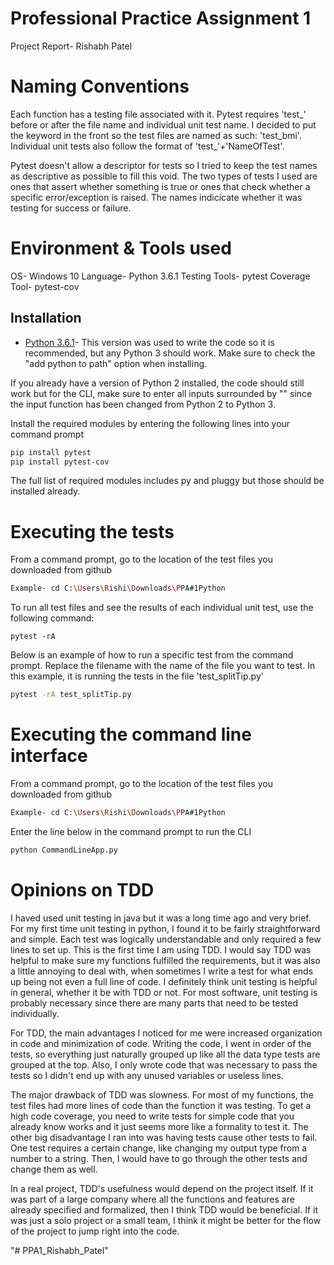 # Professional Practice Assignment 1 
Project Report-
Rishabh Patel

# Naming Conventions
Each function has a testing file associated with it. Pytest requires 'test_' before or after
the file name and individual unit test name. I decided to put the keyword in the front so the test files 
are named as such: 'test_bmi'. Individual unit tests also follow the format of 'test_'+'NameOfTest'.

Pytest doesn't allow a descriptor for tests so I tried to keep the test names as descriptive as possible
to fill this void. The two types of tests I used are ones that assert whether something is true or
ones that check whether a specific error/exception is raised. The names indicicate whether it was testing for
success or failure.

# Environment & Tools used
OS- Windows 10
Language- Python 3.6.1
Testing Tools- pytest 
Coverage Tool- pytest-cov

## Installation
*   [Python 3.6.1](https://www.python.org/downloads/release/python-361/)- This version was used to write 
the code so it is recommended, but any Python 3 should work. 
Make sure to check the "add python to path" option when installing.

If you already have a version of Python 2 installed, the code should still work but for the
CLI, make sure to enter all inputs surrounded by "" since the input function has been changed
from Python 2 to Python 3.

Install the required modules by entering the following lines into your command prompt

```bash
pip install pytest
pip install pytest-cov
```

The full list of required modules includes py and pluggy but those should be installed already.

# Executing the tests
From a command prompt, go to the location of the test files you downloaded from github

```bash
Example- cd C:\Users\Rishi\Downloads\PPA#1Python
```

To run all test files and see the results of each individual unit test, use the
following command:

    pytest -rA

Below is an example of how to run a specific test from the command prompt. 
Replace the filename with the name of the file you want to test. 
In this example, it is running the tests in the file 'test_splitTip.py'

```bash
pytest -rA test_splitTip.py
```

# Executing the command line interface
From a command prompt, go to the location of the test files you downloaded from github

```bash
Example- cd C:\Users\Rishi\Downloads\PPA#1Python
```

Enter the line below in the command prompt to run the CLI

```bash
python CommandLineApp.py
```

# Opinions on TDD
I haved used unit testing in java but it was a long time ago and very brief. For my first time unit testing in python, I found it
to be fairly straightforward and simple. Each test was logically understandable and only required a few lines to set up.
This is the first time I am using TDD. I would say TDD was helpful to make sure my functions fulfilled the requirements, but
it was also a little annoying to deal with, when sometimes I write a test for what ends up being not even a full line of code.
I definitely think unit testing is helpful in general, whether it be with TDD or not. For most software, unit testing is 
probably necessary since there are many parts that need to be tested individually. 

For TDD, the main advantages I noticed for me were increased organization in code and minimization of code. Writing the code, 
I went in order of the tests, so everything just naturally grouped up like all the data type tests are grouped at the top. 
Also, I only wrote code that was necessary to pass the tests so I didn't end up with any unused variables or useless lines. 

The major drawback of TDD was slowness. For most of my functions, the test files had more lines of code than the function it was testing.
To get a high code coverage, you need to write tests for simple code that you already know works and it just seems more like a formality to test it.
The other big disadvantage I ran into was having tests cause other tests to fail. One test requires a certain change, like changing my output type 
from a number to a string. Then, I would have to go through the other tests and change them as well.

In a real project, TDD's usefulness would depend on the project itself. If it was part of a large company where all the functions and 
features are already specified and formalized, then I think TDD would be beneficial. If it was just a solo project or a small team, 
I think it might be better for the flow of the project to jump right into the code. 


"# PPA1_Rishabh_Patel" 
